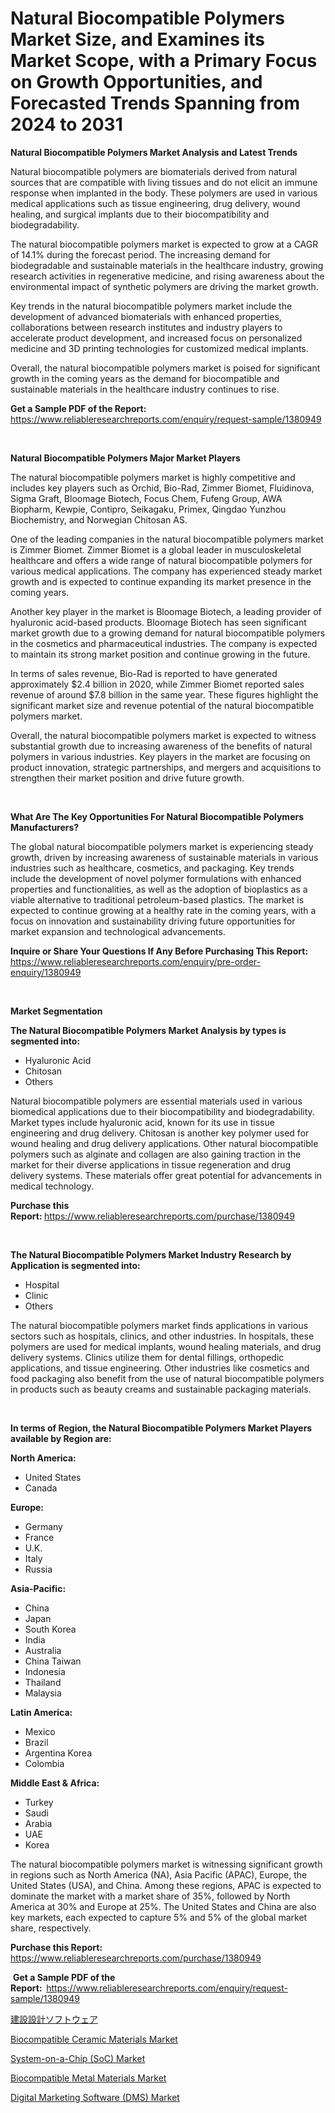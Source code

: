<p><h1>Natural Biocompatible Polymers Market Size, and Examines its Market Scope, with a Primary Focus on Growth Opportunities, and Forecasted Trends Spanning from 2024 to 2031</h1></p><p><strong>Natural Biocompatible Polymers Market Analysis and Latest Trends</strong></p>
<p><p>Natural biocompatible polymers are biomaterials derived from natural sources that are compatible with living tissues and do not elicit an immune response when implanted in the body. These polymers are used in various medical applications such as tissue engineering, drug delivery, wound healing, and surgical implants due to their biocompatibility and biodegradability.</p><p>The natural biocompatible polymers market is expected to grow at a CAGR of 14.1% during the forecast period. The increasing demand for biodegradable and sustainable materials in the healthcare industry, growing research activities in regenerative medicine, and rising awareness about the environmental impact of synthetic polymers are driving the market growth.</p><p>Key trends in the natural biocompatible polymers market include the development of advanced biomaterials with enhanced properties, collaborations between research institutes and industry players to accelerate product development, and increased focus on personalized medicine and 3D printing technologies for customized medical implants.</p><p>Overall, the natural biocompatible polymers market is poised for significant growth in the coming years as the demand for biocompatible and sustainable materials in the healthcare industry continues to rise.</p></p>
<p><strong>Get a Sample PDF of the Report:&nbsp;</strong> <a href="https://www.reliableresearchreports.com/enquiry/request-sample/1380949">https://www.reliableresearchreports.com/enquiry/request-sample/1380949</a></p>
<p>&nbsp;</p>
<p><strong>Natural Biocompatible Polymers Major Market Players</strong></p>
<p><p>The natural biocompatible polymers market is highly competitive and includes key players such as Orchid, Bio-Rad, Zimmer Biomet, Fluidinova, Sigma Graft, Bloomage Biotech, Focus Chem, Fufeng Group, AWA Biopharm, Kewpie, Contipro, Seikagaku, Primex, Qingdao Yunzhou Biochemistry, and Norwegian Chitosan AS. </p><p>One of the leading companies in the natural biocompatible polymers market is Zimmer Biomet. Zimmer Biomet is a global leader in musculoskeletal healthcare and offers a wide range of natural biocompatible polymers for various medical applications. The company has experienced steady market growth and is expected to continue expanding its market presence in the coming years. </p><p>Another key player in the market is Bloomage Biotech, a leading provider of hyaluronic acid-based products. Bloomage Biotech has seen significant market growth due to a growing demand for natural biocompatible polymers in the cosmetics and pharmaceutical industries. The company is expected to maintain its strong market position and continue growing in the future. </p><p>In terms of sales revenue, Bio-Rad is reported to have generated approximately $2.4 billion in 2020, while Zimmer Biomet reported sales revenue of around $7.8 billion in the same year. These figures highlight the significant market size and revenue potential of the natural biocompatible polymers market. </p><p>Overall, the natural biocompatible polymers market is expected to witness substantial growth due to increasing awareness of the benefits of natural polymers in various industries. Key players in the market are focusing on product innovation, strategic partnerships, and mergers and acquisitions to strengthen their market position and drive future growth.</p></p>
<p>&nbsp;</p>
<p><strong>What Are The Key Opportunities For Natural Biocompatible Polymers Manufacturers?</strong></p>
<p><p>The global natural biocompatible polymers market is experiencing steady growth, driven by increasing awareness of sustainable materials in various industries such as healthcare, cosmetics, and packaging. Key trends include the development of novel polymer formulations with enhanced properties and functionalities, as well as the adoption of bioplastics as a viable alternative to traditional petroleum-based plastics. The market is expected to continue growing at a healthy rate in the coming years, with a focus on innovation and sustainability driving future opportunities for market expansion and technological advancements.</p></p>
<p><strong>Inquire or Share Your Questions If Any Before Purchasing This Report:</strong> <a href="https://www.reliableresearchreports.com/enquiry/pre-order-enquiry/1380949">https://www.reliableresearchreports.com/enquiry/pre-order-enquiry/1380949</a></p>
<p>&nbsp;</p>
<p><strong>Market Segmentation</strong></p>
<p><strong>The Natural Biocompatible Polymers Market Analysis by types is segmented into:</strong></p>
<p><ul><li>Hyaluronic Acid</li><li>Chitosan</li><li>Others</li></ul></p>
<p><p>Natural biocompatible polymers are essential materials used in various biomedical applications due to their biocompatibility and biodegradability. Market types include hyaluronic acid, known for its use in tissue engineering and drug delivery. Chitosan is another key polymer used for wound healing and drug delivery applications. Other natural biocompatible polymers such as alginate and collagen are also gaining traction in the market for their diverse applications in tissue regeneration and drug delivery systems. These materials offer great potential for advancements in medical technology.</p></p>
<p><strong>Purchase this Report:&nbsp;</strong><a href="https://www.reliableresearchreports.com/purchase/1380949">https://www.reliableresearchreports.com/purchase/1380949</a></p>
<p>&nbsp;</p>
<p><strong>The Natural Biocompatible Polymers Market Industry Research by Application is segmented into:</strong></p>
<p><ul><li>Hospital</li><li>Clinic</li><li>Others</li></ul></p>
<p><p>The natural biocompatible polymers market finds applications in various sectors such as hospitals, clinics, and other industries. In hospitals, these polymers are used for medical implants, wound healing materials, and drug delivery systems. Clinics utilize them for dental fillings, orthopedic applications, and tissue engineering. Other industries like cosmetics and food packaging also benefit from the use of natural biocompatible polymers in products such as beauty creams and sustainable packaging materials.</p></p>
<p>&nbsp;</p>
<p><strong>In terms of Region, the Natural Biocompatible Polymers Market Players available by Region are:</strong></p>
<p>
    <p> <strong> North America: </strong>
        <ul>
            <li>United States</li>
            <li>Canada</li>
        </ul>
        </p> 
    <p> <strong> Europe: </strong>
        <ul>
            <li>Germany</li>
            <li>France</li>
            <li>U.K.</li>
            <li>Italy</li>
            <li>Russia</li>
        </ul>
        </p> 
    <p> <strong> Asia-Pacific: </strong>
        <ul>
            <li>China</li>
            <li>Japan</li>
            <li>South Korea</li>
            <li>India</li>
            <li>Australia</li>
            <li>China Taiwan</li>
            <li>Indonesia</li>
            <li>Thailand</li>
            <li>Malaysia</li>
        </ul>
        </p> 
    <p> <strong> Latin America: </strong>
        <ul>
            <li>Mexico</li>
            <li>Brazil</li>
            <li>Argentina Korea</li>
            <li>Colombia</li>
        </ul>
        </p> 
    <p> <strong> Middle East & Africa: </strong>
        <ul>
            <li>Turkey</li>
            <li>Saudi</li>
            <li>Arabia</li>
            <li>UAE</li>
            <li>Korea</li>
        </ul>
    </p>
    </p>
<p><p>The natural biocompatible polymers market is witnessing significant growth in regions such as North America (NA), Asia Pacific (APAC), Europe, the United States (USA), and China. Among these regions, APAC is expected to dominate the market with a market share of 35%, followed by North America at 30% and Europe at 25%. The United States and China are also key markets, each expected to capture 5% and 5% of the global market share, respectively.</p></p>
<p><strong>Purchase this Report: </strong><a href="https://www.reliableresearchreports.com/purchase/1380949">https://www.reliableresearchreports.com/purchase/1380949</a></p>
<p>&nbsp;<strong>Get a Sample PDF of the Report:&nbsp;&nbsp;</strong><a href="https://www.reliableresearchreports.com/enquiry/request-sample/1380949">https://www.reliableresearchreports.com/enquiry/request-sample/1380949</a></p>
<p><strong></strong></p>
<p><p><a href="https://github.com/ksxzwxabcuynh011/Market-Research-Report-List-1/blob/main/7183066194586.md">建設設計ソフトウェア</a></p><p><a href="https://github.com/dx0328/Market-Research-Report-List-1/blob/main/biocompatible-ceramic-materials-market.md">Biocompatible Ceramic Materials Market</a></p><p><a href="https://issuu.com/reportprime-2/docs/system-on-a-chip-soc-market-size-2030.pptx">System-on-a-Chip (SoC) Market</a></p><p><a href="https://github.com/juancolorado15/Market-Research-Report-List-1/blob/main/biocompatible-metal-materials-market.md">Biocompatible Metal Materials Market</a></p><p><a href="https://issuu.com/reportprime-2/docs/digital-marketing-software-dms-market-size-2030.pp">Digital Marketing Software (DMS) Market</a></p></p>
